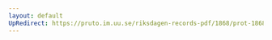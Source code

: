 ```yaml
---
layout: default
UpRedirect: https://pruto.im.uu.se/riksdagen-records-pdf/1868/prot-1868--fk--226/prot-1868--fk--226_059.pdf
---
```

